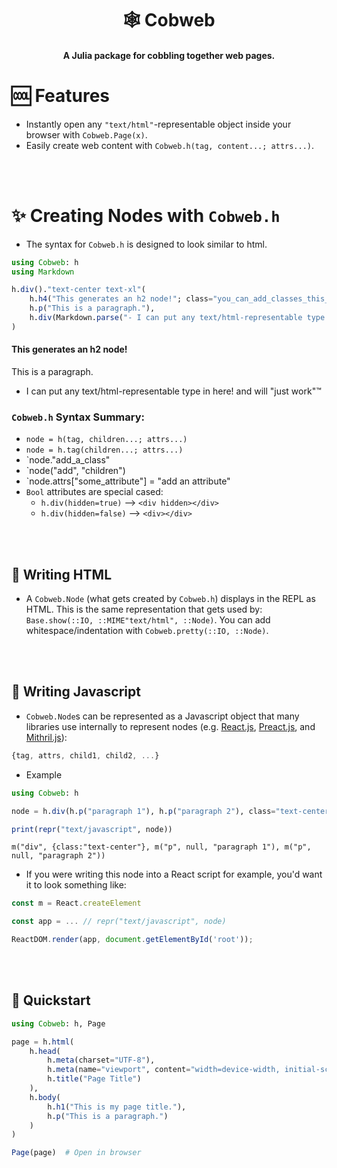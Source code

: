 <h1 align="center">🕸️ Cobweb</h1>

<h4 align="center">A Julia package for <b>cob</b>bling together <b>web</b> pages.</h4>

# 🆒 Features

- Instantly open any `"text/html"`-representable object inside your browser with `Cobweb.Page(x)`.
- Easily create web content with `Cobweb.h(tag, content...; attrs...)`.

<br>
<br>

# ✨ Creating Nodes with `Cobweb.h`

- The syntax for `Cobweb.h` is designed to look similar to html.

```julia
using Cobweb: h
using Markdown

h.div()."text-center text-xl"(
    h.h4("This generates an h2 node!"; class="you_can_add_classes_this_way_too", id="or_any_other_attribute"),
    h.p("This is a paragraph."),
    h.div(Markdown.parse("- I can put any text/html-representable type in here! and will \"just work\"™"))
)
```

<div class="text-center text-xl"><h4 class="you_can_add_classes_this_way_too" id="or_any_other_attribute">This generates an h2 node!</h4><p>This is a paragraph.</p><div><div class="markdown"><ul>
<li><p>I can put any text/html-representable type in here&#33; and will &quot;just work&quot;™</p>
</li>
</ul>
</div></div></div>

### `Cobweb.h` Syntax Summary:

- `node = h(tag, children...; attrs...)`
- `node = h.tag(children...; attrs...)`
- `node."add_a_class"
- `node("add", "children")
- `node.attrs["some_attribute"] = "add an attribute"
- `Bool` attributes are special cased:
    - `h.div(hidden=true)` --> `<div hidden></div>`
    - `h.div(hidden=false)` --> `<div></div>`


<br>
<br>

## 📄 Writing HTML

- A `Cobweb.Node` (what gets created by `Cobweb.h`) displays in the REPL as HTML.  This is the same representation that gets used by: `Base.show(::IO, ::MIME"text/html", ::Node)`.  You can add whitespace/indentation with `Cobweb.pretty(::IO, ::Node)`.

<br>
<br>


## 📄 Writing Javascript

- `Cobweb.Node`s can be represented as a Javascript object that many libraries use internally to
represent nodes (e.g. [React.js](https://reactjs.org), [Preact.js](https://preactjs.com), and [Mithril.js](https://mithril.js.org)):

```javascript
{tag, attrs, child1, child2, ...}
```

- Example

```julia
using Cobweb: h

node = h.div(h.p("paragraph 1"), h.p("paragraph 2"), class="text-center")

print(repr("text/javascript", node))
```

```
m("div", {class:"text-center"}, m("p", null, "paragraph 1"), m("p", null, "paragraph 2"))
```

- If you were writing this node into a React script for example, you'd want it to look something like:

```javascript
const m = React.createElement

const app = ... // repr("text/javascript", node)

ReactDOM.render(app, document.getElementById('root'));
```

<br>
<br>

## 🏃 Quickstart

```julia
using Cobweb: h, Page

page = h.html(
    h.head(
        h.meta(charset="UTF-8"),
        h.meta(name="viewport", content="width=device-width, initial-scale=1.0"),
        h.title("Page Title")
    ),
    h.body(
        h.h1("This is my page title."),
        h.p("This is a paragraph.")
    )
)

Page(page)  # Open in browser
```
